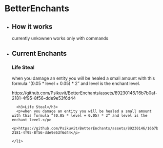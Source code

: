 # BetterEnchants

<ul>
    <li>
      <h2>How it works</h2>
    </li>
    <p>currently unkownen works only with commands</p>
    <li>
      <h2>Current Enchants</h2>
      <h3>Life Steal</h3>
      <p>when you damage an entity you will be healed a small amount with this formula “(0.05 * level + 0.05) * 2” and level is the enchant level.</p>
      <p>https://github.com/Psikuvit/BetterEnchants/assets/89230146/16b7b0af-2181-4f95-8f56-dde9e53f6d44</p>

      <h3>Life Steal</h3>
      <p>when you damage an entity you will be healed a small amount with this formula “(0.05 * level + 0.05) * 2” and level is the enchant level.</p>
        <p>https://github.com/Psikuvit/BetterEnchants/assets/89230146/16b7b0af-2181-4f95-8f56-dde9e53f6d44</p>
        
    </li>
</ul>



